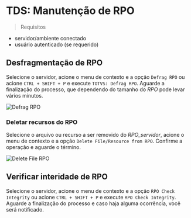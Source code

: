 # TDS: Manutenção de RPO

> Requisitos

- servidor/ambiente conectado
- usuário autenticado (se requerido)

## Desfragmentação de RPO

Selecione o servidor, acione o menu de contexto e a opção `Defrag RPO` ou acione `CTRL + SHIFT + P` e execute `TOTVS: Defrag RPO`.
Aguarde a finalização do processo, que dependendo do tamanho do _RPO_ pode levar vários minutos.

![Defrag RPO](./gifs/DefragRPO.gif)

### Deletar recursos do RPO

Selecione o arquivo ou recurso a ser removido do _RPO_servidor_, acione o menu de contexto e a opção `Delete File/Resource from RPO`. Confirme a operação e aguarde o término.

![Delete File RPO](./gifs/DeleteFromRPO.gif)

## Verificar interidade de RPO

Selecione o servidor, acione o menu de contexto e a opção `RPO Check Integrity` ou acione `CTRL + SHIFT + P` e execute `RPO Check Integrity`. Aguarde a finalização do processo e caso haja alguma ocorrência, você será notificado.
